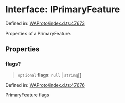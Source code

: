 # Interface: IPrimaryFeature

Defined in: [WAProto/index.d.ts:47673](https://github.com/Fokusdotid/bail/blob/3bd64a6fd6e8fc52d3ec9ba842534bed26103555/WAProto/index.d.ts#L47673)

Properties of a PrimaryFeature.

## Properties

### flags?

> `optional` **flags**: `null` \| `string`[]

Defined in: [WAProto/index.d.ts:47676](https://github.com/Fokusdotid/bail/blob/3bd64a6fd6e8fc52d3ec9ba842534bed26103555/WAProto/index.d.ts#L47676)

PrimaryFeature flags
